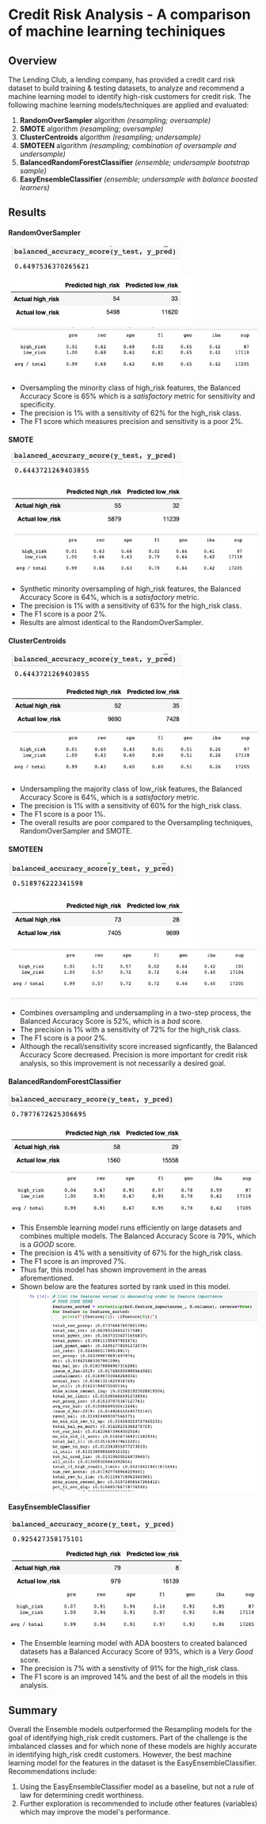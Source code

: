# Credit Risk Analysis - A comparison of machine learning techiniques

## Overview 
The Lending Club, a lending company, has provided a credit card risk dataset to build training & testing datasets, to analyze and recommend a machine learning model to identify high-risk customers for credit risk. The following machine learning models/techniques are applied and evaluated:

1. **RandomOverSampler** algorithm *(resampling; oversample)*
2. **SMOTE** algorithm *(resampling; oversample)*
3. **ClusterCentroids** algorithm *(resampling; undersample)*
4. **SMOTEEN** algorithm *(resampling; combination of oversample and undersample)*
5. **BalancedRandomForestClassifier** *(ensemble; undersample bootstrap sample)*
6. **EasyEnsembleClassifier** *(ensemble; undersample with balance boosted learners)*

## Results

#### RandomOverSampler
![Credit_Risk_Analysis "RandomOverSampling_bas"](https://github.com/Ninax3/Credit_Risk_Analysis/blob/main/RandomOverSampling_bas.png)
![Credit_Risk_Analysis "RandomOverS_cm"](https://github.com/Ninax3/Credit_Risk_Analysis/blob/main/RandomOverS_cm.png)
![Credit_Risk_Analysis "RandomOverSamp_ClassR"](https://github.com/Ninax3/Credit_Risk_Analysis/blob/main/RandomOverSamp_ClassR.png)
- Oversampling the minority class of high_risk features, the Balanced Accuracy Score is 65% which is a *satisfactory* metric for sensitivity and specificity.
- The precision is 1% with a sensitivity of 62% for the high_risk class.
- The F1 score which measures precision and sensitivity is a poor 2%.


#### SMOTE
![Credit_Risk_Analysis "SMOTE_bas"](https://github.com/Ninax3/Credit_Risk_Analysis/blob/main/SMOTE_bas.png)
![Credit_Risk_Analysis "SMOTE_cm"](https://github.com/Ninax3/Credit_Risk_Analysis/blob/main/SMOTE_cm.png)
![Credit_Risk_Analysis "SMOTE_ClassR"](https://github.com/Ninax3/Credit_Risk_Analysis/blob/main/SMOTE_ClassR.png)
- Synthetic minority oversampling of high_risk features, the Balanced Accuracy Score is 64%, which is a *satisfactory* metric. 
- The precision is 1% with a sensitivity of 63% for the high_risk class. 
- The F1 score is a poor 2%.
- Results are almost identical to the RandomOverSampler.


#### ClusterCentroids
![Credit_Risk_Analysis "ClusterC_bas"](https://github.com/Ninax3/Credit_Risk_Analysis/blob/main/ClusterC_bas.png)
![Credit_Risk_Analysis "ClusterC_cm"](https://github.com/Ninax3/Credit_Risk_Analysis/blob/main/ClusterC_cm.png)
![Credit_Risk_Analysis "ClusterC_ClsR"](https://github.com/Ninax3/Credit_Risk_Analysis/blob/main/ClusterC_ClsR.png)
- Undersampling the majority class of low_risk features, the Balanced Accuracy Score is 64%, which is a *satisfactory* metric. 
- The precision is 1% with a sensitivity of 60% for the high_risk class. 
- The F1 score is a poor 1%.
- The overall results are poor compared to the Oversampling techniques, RandomOverSampler and SMOTE. 


#### SMOTEEN
![Credit_Risk_Analysis "SMOTEEN_bas"](https://github.com/Ninax3/Credit_Risk_Analysis/blob/main/SMOTEEN_bas.png)
![Credit_Risk_Analysis "SMOTEEN_cm"](https://github.com/Ninax3/Credit_Risk_Analysis/blob/main/SMOTEEN_cm.png)
![Credit_Risk_Analysis "SMOTEEN_ClassR"](https://github.com/Ninax3/Credit_Risk_Analysis/blob/main/SMOTEEN_ClassR.png)
- Combines oversampling and undersampling in a two-step process, the Balanced Accuracy Score is 52%, which is a *bad* score. 
- The precision is 1% with a sensitivity of 72% for the high_risk class. 
- The F1 score is a poor 2%. 
- Although the recall/sensitivity score increased signficantly, the Balanced Accuracy Score decreased. Precision is more important for credit risk analysis, so this improvement is not necessarily a desired goal. 


#### BalancedRandomForestClassifier
![Credit_Risk_Analysis "BRFC_bas"](https://github.com/Ninax3/Credit_Risk_Analysis/blob/main/BRFC_bas.png)
![Credit_Risk_Analysis "BRFC_cm"](https://github.com/Ninax3/Credit_Risk_Analysis/blob/main/BRFC_cm.png)
![Credit_Risk_Analysis "BRFC_ClassR"](https://github.com/Ninax3/Credit_Risk_Analysis/blob/main/BRFC_ClassR.png)
- This Ensemble learning model runs efficiently on large datasets and combines multiple models. The Balanced Accuracy Score is 79%, which is a *GOOD* score. 
- The precision is 4% with a sensitivity of 67% for the high_risk class. 
- The F1 score is an improved 7%.
- Thus far, this model has shown improvement in the areas aforementioned. 
- Shown below are the features sorted by rank used in this model.
![Credit_Risk_Analysis "BRFC_Features_Sorted"](https://github.com/Ninax3/Credit_Risk_Analysis/blob/main/BRFC_Features_Sorted.png)


#### EasyEnsembleClassifier
![Credit_Risk_Analysis "EasyEnsembleABC_bas"](https://github.com/Ninax3/Credit_Risk_Analysis/blob/main/EasyEnsembleABC_bas.png)
![Credit_Risk_Analysis "EasyEnsembleABC_cm"](https://github.com/Ninax3/Credit_Risk_Analysis/blob/main/EasyEnsembleABC_cm.png)
![Credit_Risk_Analysis "EasyEnsembleABC_ClassR"](https://github.com/Ninax3/Credit_Risk_Analysis/blob/main/EasyEnsembleABC_ClassR.png)
- The Ensemble learning model with ADA boosters to created balanced datasets has a Balanced Accuracy Score of 93%, which is a *Very Good* score.
- The precision is 7% with a senstivity of 91% for the high_risk class. 
- The F1 score is an improved 14% and the best of all the models in this analysis.  

## Summary 
Overall the Ensemble models outperformed the Resampling models for the goal of identifying high_risk credit customers. Part of the challenge is the imbalanced classes and for which none of these models are highly accurate in identifying high_risk credit customers. However, the best machine learning model for the features in the dataset is the EasyEnsembleClassifier. Recommendations include:
1) Using the EasyEnsembleClassifier model as a baseline, but not a rule of law for determining credit worthiness. 
2) Further exploration is recommended to include other features (variables) which may improve the model's performance. 
